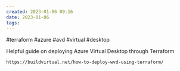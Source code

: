 ```yaml
---
created: 2023-01-06 09:16
date: 2023-01-06
tags: 
---
```

#terraform #azure #avd #virtual #desktop 

Helpful guide on deploying Azure Virtual Desktop through Terraform

```ad-tip
https://buildvirtual.net/how-to-deploy-wvd-using-terraform/

```
